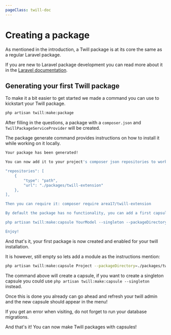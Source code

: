 ```yaml
---
pageClass: twill-doc
---
```


# Creating a package

As mentioned in the introduction, a Twill package is at its core the same as a regular Laravel package.

If you are new to Laravel package development you can read more about it in the [Laravel documentation](https://laravel.com/docs/9.x/packages).

## Generating your first Twill package

To make it a bit easier to get started we made a command you can use to kickstart your Twill package.

```bash
php artisan twill:make:package
```

After filling in the questions, a package with a `composer.json` and `TwillPackageServiceProvider` will be created.

The package generate command provides instructions on how to install it while working on it locally.

```bash
Your package has been generated!

You can now add it to your project's composer json repositories to work on it:

"repositories": [
    {
        "type": "path",
        "url": "./packages/twill-extension"
    },
],

Then you can require it: composer require area17/twill-extension

By default the package has no functionality, you can add a first capsule using (Replace YourModel with the model you want to use):

php artisan twill:make:capsule YourModel --singleton --packageDirectory=./packages/twill-extension --packageNamespace=TwillExtension\\YourModel

Enjoy!
```

And that's it, your first package is now created and enabled for your twill installation.

It is however, still empty so lets add a module as the instructions mention:

```bash
php artisan twill:make:capsule Project --packageDirectory=./packages/twill-extension --packageNamespace=TwillExtension\\Project
```

The command above will create a capsule, if you want to create a singleton capsule you could use `php artisan twill:make:capsule --singleton` instead.

Once this is done you already can go ahead and refresh your twill admin and the new
capsule should appear in the menu!

If you get an error when visiting, do not forget to run your database migrations.

And that's it! You can now make Twill packages with capsules!


